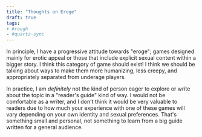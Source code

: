 ```yaml
---
title: "Thoughts on Eroge"
draft: true
tags:
- #rough 
- #quartz-sync
---
```


In principle, I have a progressive attitude towards "eroge"; games designed mainly for erotic appeal or those that include explicit sexual content within a bigger story. I think this category of game should exist! I think we should be talking about ways to make them more humanizing, less creepy, and appropriately separated from underage players.

In practice, I am *definitely* not the kind of person eager to explore or write about the topic in a "reader's guide" kind of way. I would not be comfortable as a writer, and I don't think it would be very valuable to readers due to how much your experience with one of these games will vary depending on your own identity and sexual preferences. That's something small and personal, not something to learn from a big guide written for a general audience.